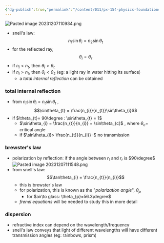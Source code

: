 ```yaml
---
{"dg-publish":true,"permalink":"/content/011/px-154-physics-foundations/px-154-i-light/px-154-i5-snell-s-law/","noteIcon":"1","created":"2024-11-25T10:50:32.000+00:00","updated":"2024-11-26T19:52:54.178+00:00"}
---
```


![Pasted image 20231207110934.png](/img/user/pics/Pasted%20image%2020231207110934.png)
- snell's law: 
$$n_{1}\sin\theta_{i} = n_{2}\sin\theta_{t}$$
- for the reflected ray, 
$$\theta_{i}=\theta_{r}$$
- if $n_{i}<n_{t}$, then $\theta_{i}>\theta_{t}$
- if $n_{i}>n_{t}$, then $\theta_{i}<\theta_{2}$ (eg: a light ray in water hitting its surface)
	- a *total internal reflection* can be obtained 
### total internal reflection
- from $n_{i}\sin\theta_{i} = n_{t}\sin\theta_{t}$ , 
$$\sin\theta_{t} = \frac{n_{i}}{n_{t}}\sin\theta_{i}$$
- if $\theta_{t}= 90\degree : \sin\theta_{t} = 1$
	- $\sin\theta_{i} = \frac{n_{t}}{n_{i}} = \sin\theta_{c}$ , where $\theta_{c}=$ critical angle
	- if $\sin\theta_{i}> \frac{n_{t}}{n_{i}} :$ no transmission
### brewster's law
- polarization by reflection: if the angle between $r_{t}$ and $r_{r}$ is $90\degree$ ![Pasted image 20231207111548.png](/img/user/pics/Pasted%20image%2020231207111548.png)
- from snell's law: 
$$\tan\theta_{i} = \frac{n_{t}}{n_{i}}$$
	- this is brewster's law
	- for polarization, this is known as the "*polarization angle*", $\theta_{p}$
		- for $air\to glass: \theta_{p}=56.3\degree$
	- *frenel equations* will be needed to study this in more detail
### dispersion
- refractive index can depend on the wavelength/frequency
- snell's law conveys that light of different wavelengths will have different transmission angles (eg: rainbows, prism)